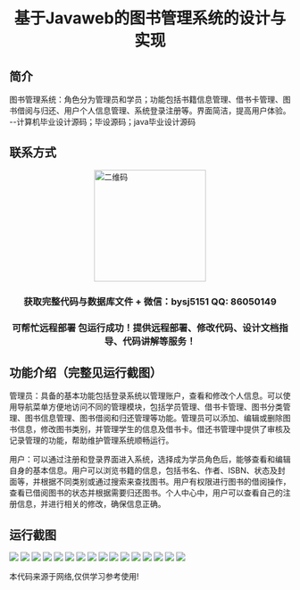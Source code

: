 <p><h1 align="center">基于Javaweb的图书管理系统的设计与实现</h1></p>

## 简介
图书管理系统：角色分为管理员和学员；功能包括书籍信息管理、借书卡管理、图书借阅与归还、用户个人信息管理、系统登录注册等。界面简洁，提高用户体验。    --计算机毕业设计源码；毕设源码；java毕业设计源码


## 联系方式
<img src="https://bs-1329754181.cos.ap-shanghai.myqcloud.com/wx.jpg" alt="二维码" style="display: block; margin: 0 auto;" width="200px">
<p><h3 align="center">获取完整代码与数据库文件 + 微信：bysj5151 QQ: 86050149</h3></p>
<p><h3 align="center">可帮忙远程部署 包运行成功！提供远程部署、修改代码、设计文档指导、代码讲解等服务！</h3></p>

## 功能介绍（完整见运行截图）
管理员：具备的基本功能包括登录系统以管理账户，查看和修改个人信息。可以使用导航菜单方便地访问不同的管理模块，包括学员管理、借书卡管理、图书分类管理、图书信息管理、图书借阅和归还管理等功能。管理员可以添加、编辑或删除图书信息，修改图书类别，并管理学生的信息及借书卡。借还书管理中提供了审核及记录管理的功能，帮助维护管理系统顺畅运行。

用户：可以通过注册和登录界面进入系统，选择成为学员角色后，能够查看和编辑自身的基本信息。用户可以浏览书籍的信息，包括书名、作者、ISBN、状态及封面等，并根据不同类别或通过搜索来查找图书。用户有权限进行图书的借阅操作，查看已借阅图书的状态并根据需要归还图书。个人中心中，用户可以查看自己的注册信息，并进行相关的修改，确保信息正确。


## 运行截图
![](https://bs-1329754181.cos.ap-shanghai.myqcloud.com/ssm/JavaWebBookManagementSystem/img/001.jpg)
![](https://bs-1329754181.cos.ap-shanghai.myqcloud.com/ssm/JavaWebBookManagementSystem/img/002.jpg)
![](https://bs-1329754181.cos.ap-shanghai.myqcloud.com/ssm/JavaWebBookManagementSystem/img/003.jpg)
![](https://bs-1329754181.cos.ap-shanghai.myqcloud.com/ssm/JavaWebBookManagementSystem/img/004.jpg)
![](https://bs-1329754181.cos.ap-shanghai.myqcloud.com/ssm/JavaWebBookManagementSystem/img/005.jpg)
![](https://bs-1329754181.cos.ap-shanghai.myqcloud.com/ssm/JavaWebBookManagementSystem/img/006.jpg)
![](https://bs-1329754181.cos.ap-shanghai.myqcloud.com/ssm/JavaWebBookManagementSystem/img/007.jpg)
![](https://bs-1329754181.cos.ap-shanghai.myqcloud.com/ssm/JavaWebBookManagementSystem/img/008.jpg)
![](https://bs-1329754181.cos.ap-shanghai.myqcloud.com/ssm/JavaWebBookManagementSystem/img/009.jpg)
![](https://bs-1329754181.cos.ap-shanghai.myqcloud.com/ssm/JavaWebBookManagementSystem/img/010.jpg)
![](https://bs-1329754181.cos.ap-shanghai.myqcloud.com/ssm/JavaWebBookManagementSystem/img/011.jpg)
![](https://bs-1329754181.cos.ap-shanghai.myqcloud.com/ssm/JavaWebBookManagementSystem/img/012.jpg)
![](https://bs-1329754181.cos.ap-shanghai.myqcloud.com/ssm/JavaWebBookManagementSystem/img/013.jpg)
![](https://bs-1329754181.cos.ap-shanghai.myqcloud.com/ssm/JavaWebBookManagementSystem/img/014.jpg)
![](https://bs-1329754181.cos.ap-shanghai.myqcloud.com/ssm/JavaWebBookManagementSystem/img/015.jpg)
![](https://bs-1329754181.cos.ap-shanghai.myqcloud.com/ssm/JavaWebBookManagementSystem/img/016.jpg)

<p>本代码来源于网络,仅供学习参考使用!</p>
